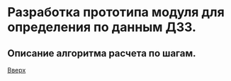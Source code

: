 # Разработка прототипа модуля для определения по данным ДЗЗ.
## Описание алгоритма расчета по шагам.

[Вверх](https://github.com/Aleksandr-A204/plato.HeracleumSosnowskyi.Server/tree/main)